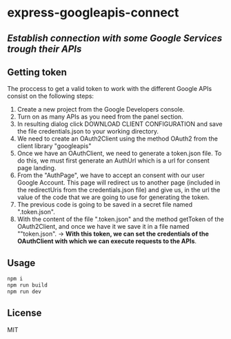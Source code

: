 # express-googleapis-connect
## _Establish connection with some Google Services trough their APIs_

## Getting token
The proccess to get a valid token to work with the different Google APIs consist on the following steps:
1. Create a new project from the Google Developers console.
2. Turn on as many APIs as you need from the panel section.
3. In resulting dialog click DOWNLOAD CLIENT CONFIGURATION and save the file credentials.json to your working directory.
4. We need to create an OAuth2Client using the method OAuth2 from the client library "googleapis"
5. Once we have an OAuthClient, we need to generate a token.json file. To do this, we must first generate an AuthUrl which is a url for consent page landing.
6. From the "AuthPage", we have to accept an consent with our user Google Account. This page will redirect us to another page (included in the redirectUris from the credentials.json file) and give us, in the url the value of the code that we are going to use for generating the token.
7. The previous code is going to be saved in a secret file named ".token.json".
8. With the content of the file ".token.json" and the method getToken of the OAuth2Client, and once we have it we save it in a file named ""token.json". -> __With this token, we can set the credentials of the OAuthClient with which we can execute requests to the APIs__.

## Usage

```sh
npm i
npm run build
npm run dev
```
## License
MIT
